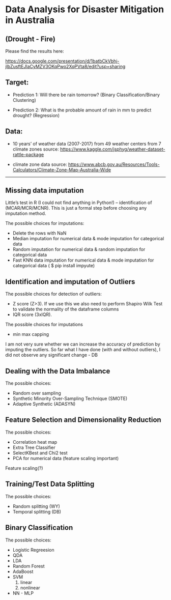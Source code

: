 # Data Analysis for Disaster Mitigation in Australia 
## (Drought - Fire)

Please find the results here: 

https://docs.google.com/presentation/d/1batbCkVbhj-jlbZusftEJlaCyMZV3OKqPwo2XqPVta8/edit?usp=sharing

## Target:

- Prediction 1: Will there be rain tomorrow? (Binary Classification/Binary Clustering)

- Prediction 2: What is the probable amount of rain in mm to predict drought? (Regression)

## Data:

- 10 years’ of weather data (2007-2017) from 49 weather centers from 7 climate zones
source: https://www.kaggle.com/jsphyg/weather-dataset-rattle-package

- climate zone data
source: https://www.abcb.gov.au/Resources/Tools-Calculators/Climate-Zone-Map-Australia-Wide

-------------------------------------------------------------------------------------------
## Missing data imputation

Little’s test in R (I could not find anything in Python!) – identification of (MCAR/MCR/MCNR).
This is just a formal step before choosing any imputation method.

The possible choices for imputations:

- Delete the rows with NaN
- Median imputation for numerical data & mode imputation for categorical data
- Random imputation for numerical data & random imputation for categorical data
- Fast KNN data imputation for numerical data & mode imputation for categorical data ( $ pip install impyute)

## Identification and imputation of Outliers

The possible choices for detection of outliers:

- Z score (Z>3). If we use this we also need to perform Shapiro Wilk Test to validate the normality of the dataframe columns
- IQR score (3xIQR).

The possible choices for imputations

- min max capping

I am not very sure whether we can increase the accuracy of prediction by imputing the outliers. So far what I have done (with and without outliers), I did not observe any significant change - DB

## Dealing with the Data Imbalance

The possible choices:

- Random over sampling
- Synthetic Minority Over-Sampling Technique (SMOTE)
- Adaptive Synthetic (ADASYN)

## Feature Selection and Dimensionality Reduction

The possible choices:

- Correlation heat map
- Extra Tree Classifier
- SelectKBest and Chi2 test
- PCA for numerical data (feature scaling important)

Feature scaling(?)

## Training/Test Data Splitting

The possible choices:

- Random splitting (WY)
- Temporal splitting (DB)

## Binary Classification

The possible choices:

- Logistic Regreesion
- QDA
- LDA
- Random Forest
- AdaBoost
- SVM
  1. linear
  2. nonlinear
- NN - MLP
